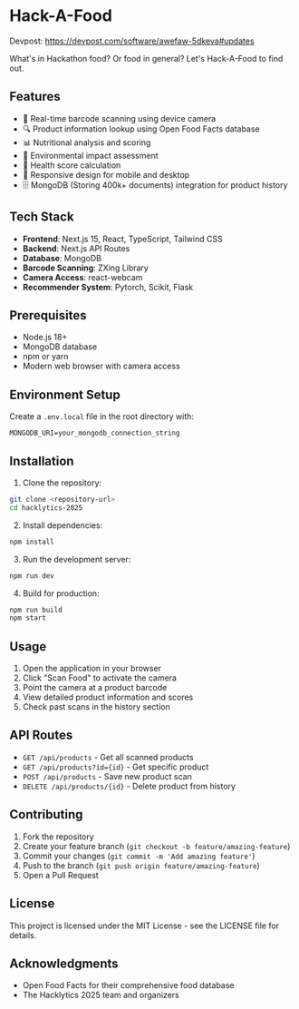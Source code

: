 # Hack-A-Food

Devpost: https://devpost.com/software/awefaw-5dkeva#updates

What's in Hackathon food? Or food in general? Let's Hack-A-Food to find out.

## Features

- 📸 Real-time barcode scanning using device camera
- 🔍 Product information lookup using Open Food Facts database
- 📊 Nutritional analysis and scoring
- 🌱 Environmental impact assessment
- 💚 Health score calculation
- 📱 Responsive design for mobile and desktop
- 🗄️ MongoDB (Storing 400k+ documents) integration for product history

## Tech Stack

- **Frontend**: Next.js 15, React, TypeScript, Tailwind CSS
- **Backend**: Next.js API Routes
- **Database**: MongoDB
- **Barcode Scanning**: ZXing Library
- **Camera Access**: react-webcam
- **Recommender System**: Pytorch, Scikit, Flask

## Prerequisites

- Node.js 18+ 
- MongoDB database
- npm or yarn
- Modern web browser with camera access

## Environment Setup

Create a `.env.local` file in the root directory with:

```env
MONGODB_URI=your_mongodb_connection_string
```

## Installation

1. Clone the repository:
```bash
git clone <repository-url>
cd hacklytics-2025
```

2. Install dependencies:
```bash
npm install
```

3. Run the development server:
```bash
npm run dev
```

4. Build for production:
```bash
npm run build
npm start
```

## Usage

1. Open the application in your browser
2. Click "Scan Food" to activate the camera
3. Point the camera at a product barcode
4. View detailed product information and scores
5. Check past scans in the history section

## API Routes

- `GET /api/products` - Get all scanned products
- `GET /api/products?id={id}` - Get specific product
- `POST /api/products` - Save new product scan
- `DELETE /api/products/{id}` - Delete product from history

## Contributing

1. Fork the repository
2. Create your feature branch (`git checkout -b feature/amazing-feature`)
3. Commit your changes (`git commit -m 'Add amazing feature'`)
4. Push to the branch (`git push origin feature/amazing-feature`)
5. Open a Pull Request

## License

This project is licensed under the MIT License - see the LICENSE file for details.

## Acknowledgments

- Open Food Facts for their comprehensive food database
- The Hacklytics 2025 team and organizers
